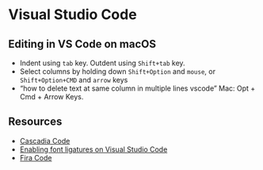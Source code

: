 # Visual Studio Code

## Editing in VS Code on macOS
- Indent using `tab` key. Outdent using `Shift+tab` key.
- Select columns by holding down `Shift+Option` and `mouse`, or `Shift+Option+CMD` and `arrow` keys
- “how to delete text at same column in multiple lines vscode” Mac: Opt + Cmd + Arrow Keys.


## Resources

- [Cascadia Code](https://github.com/microsoft/cascadia-code)
- [Enabling font ligatures on Visual Studio Code](https://medium.com/@chemidy/enabling-font-ligatures-on-visual-studio-code-19b71150d600)
- [Fira Code](https://github.com/tonsky/FiraCode)
